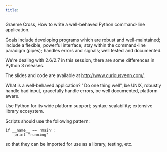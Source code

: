 ```yaml
---
title: 
---
```


Graeme Cross, How to write a well-behaved Python command-line application.

Goals include developing programs which are robust and well-maintained;
include a flexible, powerful interface; stay within the command-line paradigm
(pipes); handles errors and signals; well tested and documented.

We're dealing with 2.6/2.7 in this session, there are some differences in
Python 3 releases.

The slides and code are available at http://www.curiousvenn.com/.

What is a well-behaved application? "Do one thing well", be UNIX, robustly
handle bad input, gracefully handle errors, be well documented, platform
aware.

Use Python for its wide platform support; syntax; scalability; extensive
library ecosystem.

Scripts should use the following pattern:

    if __name__ == 'main':
        print "running"

so that they can be imported for use as a library, testing, etc.

